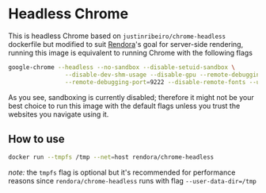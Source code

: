 
# Headless Chrome

This is headless Chrome based on `justinribeiro/chrome-headless` dockerfile but modified to suit [Rendora](https://github.com/rendora/rendora)'s goal for server-side rendering, running this image is equivalent to running Chrome with the following flags

```bash
google-chrome --headless --no-sandbox --disable-setuid-sandbox \
                --disable-dev-shm-usage --disable-gpu --remote-debugging-address=0.0.0.0 \
                --remote-debugging-port=9222 --disable-remote-fonts --user-data-dir=/tmp
```

As you see, sandboxing is currently disabled; therefore it might not be your best choice to run this image with the default flags unless you trust the websites you navigate using it.


## How to use


``` bash
docker run --tmpfs /tmp --net=host rendora/chrome-headless
```

*note:* the `tmpfs` flag is optional but it's recommended for performance reasons since `rendora/chrome-headless` runs with flag `--user-data-dir=/tmp`